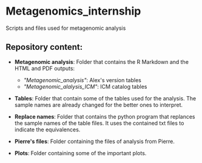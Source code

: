 # Metagenomics_internship

Scripts and files used for metagenomic analysis

## Repository content:

- **Metagenomic analysis**: Folder that contains the R Markdown and the HTML and PDF outputs:

  - *"Metagenomic_analysis"*: Alex's version tables
  - *"Metagenomic_alalysis_ICM"*: ICM catalog tables

- **Tables**: Folder that contain some of the tables used for the analysis. The sample names are already changed for the better ones to interpret.

- **Replace names**: Folder that contains the python program that replances the sample names of the table files. It uses the contained txt files to indicate the equivalences.

- **Pierre's files**: Folder containing the files of analysis from Pierre.

- **Plots**: Folder containing some of the important plots.
